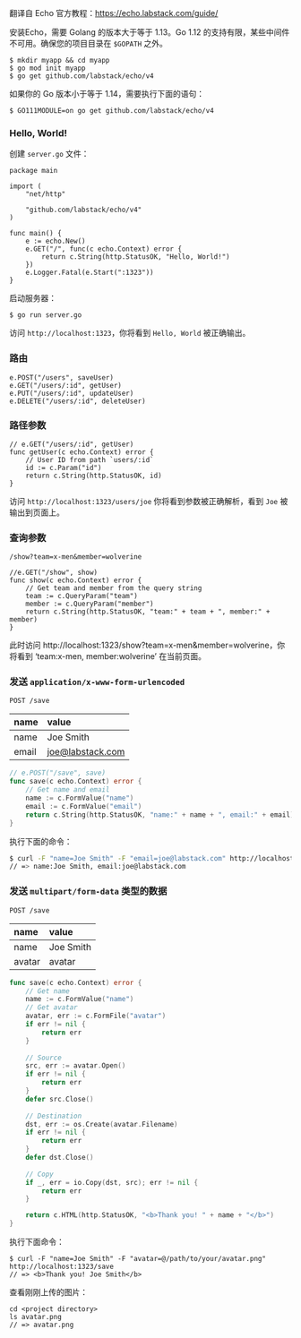 翻译自 Echo 官方教程：https://echo.labstack.com/guide/



安装Echo，需要 Golang 的版本大于等于 1.13。Go 1.12 的支持有限，某些中间件不可用。确保您的项目目录在 `$GOPATH` 之外。



```
$ mkdir myapp && cd myapp
$ go mod init myapp
$ go get github.com/labstack/echo/v4
```



如果你的 Go 版本小于等于 1.14，需要执行下面的语句：



```
$ GO111MODULE=on go get github.com/labstack/echo/v4
```



### Hello, World!



创建 `server.go` 文件：



```
package main

import (
	"net/http"
	
	"github.com/labstack/echo/v4"
)

func main() {
	e := echo.New()
	e.GET("/", func(c echo.Context) error {
		return c.String(http.StatusOK, "Hello, World!")
	})
	e.Logger.Fatal(e.Start(":1323"))
}
```



启动服务器：



```
$ go run server.go
```



访问 `http://localhost:1323`，你将看到 `Hello, World` 被正确输出。



### 路由



```
e.POST("/users", saveUser)
e.GET("/users/:id", getUser)
e.PUT("/users/:id", updateUser)
e.DELETE("/users/:id", deleteUser)
```



### 路径参数



```
// e.GET("/users/:id", getUser)
func getUser(c echo.Context) error {
  	// User ID from path `users/:id`
  	id := c.Param("id")
	return c.String(http.StatusOK, id)
}
```



访问 `http://localhost:1323/users/joe` 你将看到参数被正确解析，看到 `Joe` 被输出到页面上。



### 查询参数 

`/show?team=x-men&member=wolverine`



```
//e.GET("/show", show)
func show(c echo.Context) error {
	// Get team and member from the query string
	team := c.QueryParam("team")
	member := c.QueryParam("member")
	return c.String(http.StatusOK, "team:" + team + ", member:" + member)
}
```



此时访问 http://localhost:1323/show?team=x-men&member=wolverine，你将看到 ‘team:x-men, member:wolverine’ 在当前页面。

###  

### 发送 `application/x-www-form-urlencoded`

```
POST /save
```

| name  | value                                       |
| :---- | :------------------------------------------ |
| name  | Joe Smith                                   |
| email | [joe@labstack.com](mailto:joe@labstack.com) |

```go
// e.POST("/save", save)
func save(c echo.Context) error {
	// Get name and email
	name := c.FormValue("name")
	email := c.FormValue("email")
	return c.String(http.StatusOK, "name:" + name + ", email:" + email)
}
```

执行下面的命令：

```sh
$ curl -F "name=Joe Smith" -F "email=joe@labstack.com" http://localhost:1323/save
// => name:Joe Smith, email:joe@labstack.com
```



### 发送 `multipart/form-data` 类型的数据

```
POST /save
```

| name   | value     |
| :----- | :-------- |
| name   | Joe Smith |
| avatar | avatar    |

```go
func save(c echo.Context) error {
	// Get name
	name := c.FormValue("name")
	// Get avatar
  	avatar, err := c.FormFile("avatar")
  	if err != nil {
 		return err
 	}
 
 	// Source
 	src, err := avatar.Open()
 	if err != nil {
 		return err
 	}
 	defer src.Close()
 
 	// Destination
 	dst, err := os.Create(avatar.Filename)
 	if err != nil {
 		return err
 	}
 	defer dst.Close()
 
 	// Copy
 	if _, err = io.Copy(dst, src); err != nil {
  		return err
  	}

	return c.HTML(http.StatusOK, "<b>Thank you! " + name + "</b>")
}
```

执行下面命令：

```
$ curl -F "name=Joe Smith" -F "avatar=@/path/to/your/avatar.png" http://localhost:1323/save
// => <b>Thank you! Joe Smith</b>
```

查看刚刚上传的图片：

```
cd <project directory>
ls avatar.png
// => avatar.png
```

